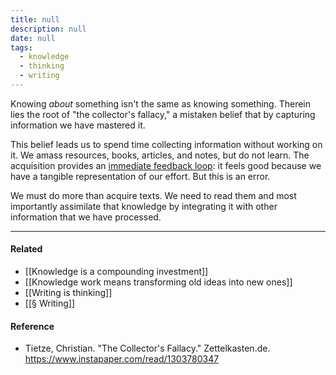 ```yaml
---
title: null
description: null
date: null
tags:
  - knowledge
  - thinking
  - writing
---
```


Knowing _about_ something isn't the same as knowing something. Therein lies the root of "the collector's fallacy," a mistaken belief that by capturing information we have mastered it.

This belief leads us to spend time collecting information without working on it. We amass resources, books, articles, and notes, but do not learn. The acquisition provides an [immediate feedback loop](https://publish.obsidian.md/mobydiction/Short+feedback+loops+distort+our+sense+of+progress): it feels good because we have a tangible representation of our effort. But this is an error.

We must do more than acquire texts. We need to read them and most importantly assimilate that knowledge by integrating it with other information that we have processed.

---

#### Related

- [[Knowledge is a compounding investment]]
- [[Knowledge work means transforming old ideas into new ones]]
- [[Writing is thinking]]
- [[§ Writing]]

#### Reference

- Tietze, Christian. "The Collector's Fallacy." Zettelkasten.de. https://www.instapaper.com/read/1303780347
